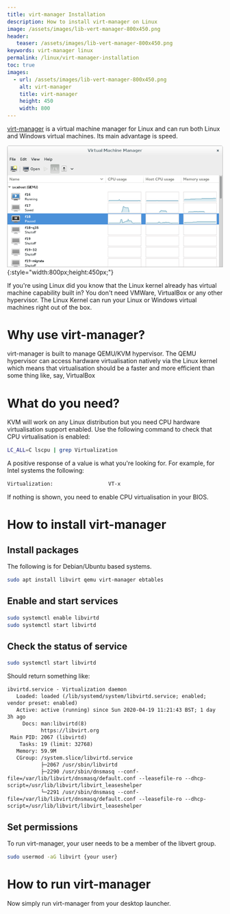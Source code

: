 ```yaml
---
title: virt-manager Installation
description: How to install virt-manager on Linux
image: /assets/images/lib-vert-manager-800x450.png
header:
   teaser: /assets/images/lib-vert-manager-800x450.png
keywords: virt-manager linux
permalink: /linux/virt-manager-installation
toc: true
images:
  - url: /assets/images/lib-vert-manager-800x450.png
    alt: virt-manager
    title: virt-manager
    height: 450
    width: 800
---
```


[virt-manager][1] is a virtual machine manager for Linux and can run both Linux and Windows virtual machines. Its main advantage is speed.

![virt-manager](/assets/images/lib-vert-manager-800x450.png){:style="width:800px;height:450px;"}

If you're using Linux did you know that the Linux kernel already has virtual machine capability built in? You don't need VMWare, VirtualBox or any other hypervisor. The Linux Kernel can run your Linux or Windows virtual machines right out of the box.

# Why use virt-manager?
virt-manager is built to manage QEMU/KVM hypervisor. The QEMU hypervisor can access hardware virtualisation natively via the Linux kernel which means that virtualisation should be a faster and more efficient than some thing like, say, VirtualBox

# What do you need?
KVM will work on any Linux distribution but you need CPU hardware virtualisation support enabled. Use the following command to check that CPU virtualisation is enabled:

```bash
LC_ALL=C lscpu | grep Virtualization
```
A positive response of a value is what you're looking for. For example, for Intel systems the following:

```bash
Virtualization:                  VT-x
```
If nothing is shown, you need to enable CPU virtualisation in your BIOS.

# How to install virt-manager

## Install packages
The following is for Debian/Ubuntu based systems.

```bash
sudo apt install libvirt qemu virt-manager ebtables
```

## Enable and start services

```bash
sudo systemctl enable libvirtd
sudo systemctl start libvirtd
```

## Check the status of service
```bash
sudo systemctl start libvirtd
```

Should return something like:

```
ibvirtd.service - Virtualization daemon
   Loaded: loaded (/lib/systemd/system/libvirtd.service; enabled; vendor preset: enabled)
   Active: active (running) since Sun 2020-04-19 11:21:43 BST; 1 day 3h ago
     Docs: man:libvirtd(8)
           https://libvirt.org
 Main PID: 2067 (libvirtd)
    Tasks: 19 (limit: 32768)
   Memory: 59.9M
   CGroup: /system.slice/libvirtd.service
           ├─2067 /usr/sbin/libvirtd
           ├─2290 /usr/sbin/dnsmasq --conf-file=/var/lib/libvirt/dnsmasq/default.conf --leasefile-ro --dhcp-script=/usr/lib/libvirt/libvirt_leaseshelper
           └─2291 /usr/sbin/dnsmasq --conf-file=/var/lib/libvirt/dnsmasq/default.conf --leasefile-ro --dhcp-script=/usr/lib/libvirt/libvirt_leaseshelper
```

## Set permissions
To run virt-manager, your user needs to be a member of the libvert group.

```bash
sudo usermod -aG libvirt {your user}
```

# How to run virt-manager
Now simply run virt-manager from your desktop launcher.

[1]: https://virt-manager.org "virt-manager"
